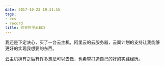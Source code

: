```yaml
---
date: 2017-10-23 19:31:55
tags:
- ecs
- record
title: 购买阿里云ECS
---
```


我还是下定决心，买了一台云主机，阿里云的云服务器，云翼计划的支持让我能够更好的实现我想要的东西。
<!--more-->

云主机拥有之后有许多想法可以去做，也希望打造自己的好的实践经历。
